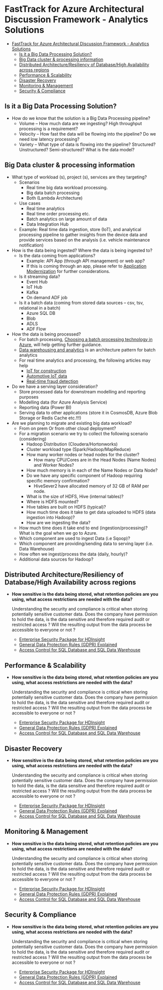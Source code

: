 # FastTrack for Azure Architectural Discussion Framework - Analytics Solutions

- [FastTrack for Azure Architectural Discussion Framework - Analytics Solutions](#fasttrack-for-azure-architectural-discussion-framework---Analytics-solutions)
    - [Is it a Big Data Processing Solution?](#Is-it-a-Big-Data-Processing-Solution?)
    - [Big Data cluster & processing information](#Big-Data-cluster--processing-information )
    - [Distributed Architecture/Resiliency of Database/High Availability across regions](#Distributed-Architecture/-Resiliency-of-Database/-High-Availability-across-regions)
    - [Performance & Scalability](#Performance--Scalability)
    - [Disaster Recovery](#Disaster-Recovery)
    - [Monitoring & Management](#Monitoring--Management)
    - [Security & Compliance](#Security--Compliance)


## Is it a Big Data Processing Solution?

 * How do we know that the solution is a Big Data Processing pipeline? 
    * Volume – How much data are we ingesting? High throughput processing is a requirement? 
    * Velocity – How fast the data will be flowing into the pipeline? Do we need low latency processing? 
    * Variety – What type of data is flowing into the pipeline? Structured? Unstructured? Semi-structured? What is the data model? 


## Big Data cluster & processing information

 * What type of workload (s), project (s), services are they targeting? 
    * Scenarios
        * Real time big data workload processing.
        * Big data batch processing
        * Both (Lambda Architecture) 
    * Use cases
        * Real time analytics 
        * Real time order processing etc. 
        * Batch analytics on large amount of data  
        * Data Integration Hub 
    * Example: Real time data ingestion, store (IoT), and analytical processing pipeline to gather insights from the device data and provide services based on the analysis (i.e. vehicle maintenance notification)  
 * How is the data being ingested? Where the data is being ingested to? 
    * Is the data coming from applications? 
        * Example: API App (through API management) or web app? 
        * If this is coming through an app, please refer to [Application Modernization](https://github.com/Azure/fta-architecturalreview/blob/master/articles/application-modernization.md) for further considerations. 
    * Is it streaming data?
        * Event Hub
        * IoT Hub
        * Kafka
        * On demand ADF job 
    * Is it a batch data (coming from stored data sources – csv, tsv, relational in a batch)
        * Azure SQL DB
        * Blob
        * ADLS 
        * ADF Flow 
 * How the data is being processed?
    * For batch processing, [Choosing a batch processing technology in Azure](https://github.com/Azure/fta-architecturalreview/blob/master/articles/application-modernization.md), will help getting further guidance.
    * [Data warehousing and analytics](https://docs.microsoft.com/en-us/azure/architecture/example-scenario/data/data-warehouse) is an architecture pattern for batch analytics 
    * For real time analytics and processing, the following articles may help
        * [IoT for construction](https://docs.microsoft.com/en-us/azure/architecture/example-scenario/data/big-data-with-iot)
        * [Automotive IoT data](https://docs.microsoft.com/en-us/azure/architecture/example-scenario/data/realtime-analytics-vehicle-iot) 
        * [Real-time fraud detection](https://docs.microsoft.com/en-us/azure/architecture/example-scenario/data/realtime-analytics-vehicle-iot)
 * Do we have a serving layer consideration?
    * Store processed data for downstream modelling and reporting purposes
    * Modelling data (for Azure Analysis Service)
    * Reporting data (Power BI)
    * Serving data to other applications (store it in CosmosDB, Azure Blob Storage or Redis Cache etc.!!!) 
 * Are we planning to migrate and existing big data workload?
    * From on prem Or from other cloud deployment? 
    * For a migration scenario we try to collect the following scenario (considering)
        * Hadoop Distribution (Cloudera/Hortonworks)
        * Cluster workload type (Spark/Hadoop/MapReduce)
        * How many worker nodes or head nodes for the cluster?
            * How many CPU/Cores are in the Head Nodes (Name Nodes) and  Worker Nodes?
        * How much memory is in each of the Name Nodes or Data Node?
        * Do we have any specific component of Hadoop requiring specific memory confirmation?
            * HiveSever2 have allocated memory of 32 GB of RAM per node.
        * What is the size of HDFS, Hive (internal tables)?  
        * Where is HDFS mounted?
        * Hive tables are built on HDFS (typical)?
        * How much time does it take to get data uploaded to HDFS (data ingestion into Hadoop)?
        * How are we ingesting the data?
    * How much time does it take end to end (ingestion/processing)? What is the goal when we go to Azure.
    * Which component are used to ingest Data (i.e Sqoop)?
    * Which component are providing/sending data to serving layer (i.e. Data Warehouse)
    * How often we ingest/process the data (daily, hourly)?
    * Additional data sources for Hadoop?


## Distributed Architecture/Resiliency of Database/High Availability across regions

- **How sensitive is the data being stored, what retention policies are you using, what access restrictions are needed with the data?**

    Understanding the security and compliance is critical when storing potentially sensitive customer data.  Does the company have permission to hold the data, is the data sensitive and therefore required audit or restricted access ?  Will the resulting output from the data process be accessible to everyone or not ?

    - [Enterprise Security Package for HDInsight](https://docs.microsoft.com/en-us/azure/hdinsight/domain-joined/apache-domain-joined-introduction)
    - [General Data Protection Rules (GDPR) Explained](https://ico.org.uk/for-organisations/guide-to-the-general-data-protection-regulation-gdpr/)
    - [Access Control for SQL Database and SQL Data Warehouse](https://docs.microsoft.com/en-us/azure/sql-database/sql-database-control-access)


## Performance & Scalability

- **How sensitive is the data being stored, what retention policies are you using, what access restrictions are needed with the data?**

    Understanding the security and compliance is critical when storing potentially sensitive customer data.  Does the company have permission to hold the data, is the data sensitive and therefore required audit or restricted access ?  Will the resulting output from the data process be accessible to everyone or not ?

    - [Enterprise Security Package for HDInsight](https://docs.microsoft.com/en-us/azure/hdinsight/domain-joined/apache-domain-joined-introduction)
    - [General Data Protection Rules (GDPR) Explained](https://ico.org.uk/for-organisations/guide-to-the-general-data-protection-regulation-gdpr/)
    - [Access Control for SQL Database and SQL Data Warehouse](https://docs.microsoft.com/en-us/azure/sql-database/sql-database-control-access)

## Disaster Recovery

- **How sensitive is the data being stored, what retention policies are you using, what access restrictions are needed with the data?**

    Understanding the security and compliance is critical when storing potentially sensitive customer data.  Does the company have permission to hold the data, is the data sensitive and therefore required audit or restricted access ?  Will the resulting output from the data process be accessible to everyone or not ?

    - [Enterprise Security Package for HDInsight](https://docs.microsoft.com/en-us/azure/hdinsight/domain-joined/apache-domain-joined-introduction)
    - [General Data Protection Rules (GDPR) Explained](https://ico.org.uk/for-organisations/guide-to-the-general-data-protection-regulation-gdpr/)
    - [Access Control for SQL Database and SQL Data Warehouse](https://docs.microsoft.com/en-us/azure/sql-database/sql-database-control-access)


## Monitoring & Management

- **How sensitive is the data being stored, what retention policies are you using, what access restrictions are needed with the data?**

    Understanding the security and compliance is critical when storing potentially sensitive customer data.  Does the company have permission to hold the data, is the data sensitive and therefore required audit or restricted access ?  Will the resulting output from the data process be accessible to everyone or not ?

    - [Enterprise Security Package for HDInsight](https://docs.microsoft.com/en-us/azure/hdinsight/domain-joined/apache-domain-joined-introduction)
    - [General Data Protection Rules (GDPR) Explained](https://ico.org.uk/for-organisations/guide-to-the-general-data-protection-regulation-gdpr/)
    - [Access Control for SQL Database and SQL Data Warehouse](https://docs.microsoft.com/en-us/azure/sql-database/sql-database-control-access)

## Security & Compliance

- **How sensitive is the data being stored, what retention policies are you using, what access restrictions are needed with the data?**

    Understanding the security and compliance is critical when storing potentially sensitive customer data.  Does the company have permission to hold the data, is the data sensitive and therefore required audit or restricted access ?  Will the resulting output from the data process be accessible to everyone or not ?

    - [Enterprise Security Package for HDInsight](https://docs.microsoft.com/en-us/azure/hdinsight/domain-joined/apache-domain-joined-introduction)
    - [General Data Protection Rules (GDPR) Explained](https://ico.org.uk/for-organisations/guide-to-the-general-data-protection-regulation-gdpr/)
    - [Access Control for SQL Database and SQL Data Warehouse](https://docs.microsoft.com/en-us/azure/sql-database/sql-database-control-access)